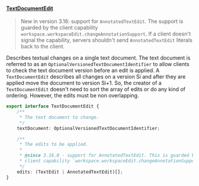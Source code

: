 #### <a href="#textDocumentEdit" name="textDocumentEdit" class="anchor"> TextDocumentEdit </a>

> New in version 3.16: support for `AnnotatedTextEdit`. The support is guarded by the client capability `workspace.workspaceEdit.changeAnnotationSupport`. If a client doesn't signal the capability, servers shouldn't send `AnnotatedTextEdit` literals back to the client.

Describes textual changes on a single text document. The text document is referred to as an `OptionalVersionedTextDocumentIdentifier` to allow clients to check the text document version before an edit is applied. A `TextDocumentEdit` describes all changes on a version Si and after they are applied move the document to version Si+1. So, the creator of a `TextDocumentEdit` doesn't need to sort the array of edits or do any kind of ordering. However, the edits must be non overlapping.

```typescript
export interface TextDocumentEdit {
	/**
	 * The text document to change.
	 */
	textDocument: OptionalVersionedTextDocumentIdentifier;

	/**
	 * The edits to be applied.
	 *
	 * @since 3.16.0 - support for AnnotatedTextEdit. This is guarded by the
	 * client capability `workspace.workspaceEdit.changeAnnotationSupport`
	 */
	edits: (TextEdit | AnnotatedTextEdit)[];
}
```
